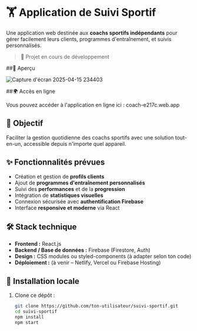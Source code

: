 # 🏋️ Application de Suivi Sportif

Une application web destinée aux **coachs sportifs indépendants** pour gérer facilement leurs clients, programmes d'entraînement, et suivis personnalisés.

> 🚧 Projet en cours de développement

 ##📸 Aperçu

 ![Capture d'écran 2025-04-15 234403](https://github.com/user-attachments/assets/9408e6a0-20d0-4a8d-af0f-76a8c36d286a)


##🌍 Accès en ligne

Vous pouvez accéder à l'application en ligne ici : coach-e217c.web.app

## 🎯 Objectif

Faciliter la gestion quotidienne des coachs sportifs avec une solution tout-en-un, accessible depuis n'importe quel appareil.

## ✨ Fonctionnalités prévues

- Création et gestion de **profils clients**
- Ajout de **programmes d'entraînement personnalisés**
- Suivi des **performances** et de la **progression**
- Intégration de **statistiques visuelles**
- Connexion sécurisée avec **authentification Firebase**
- Interface **responsive et moderne** via React

## 🛠️ Stack technique

- **Frontend :** React.js
- **Backend / Base de données :** Firebase (Firestore, Auth)
- **Design :** CSS modules ou styled-components (à adapter selon ton code)
- **Déploiement :** (à venir – Netlify, Vercel ou Firebase Hosting)

## 🚀 Installation locale

1. Clone ce dépôt :
   ```bash
   git clone https://github.com/ton-utilisateur/suivi-sportif.git
   cd suivi-sportif
   npm install
   npm start
